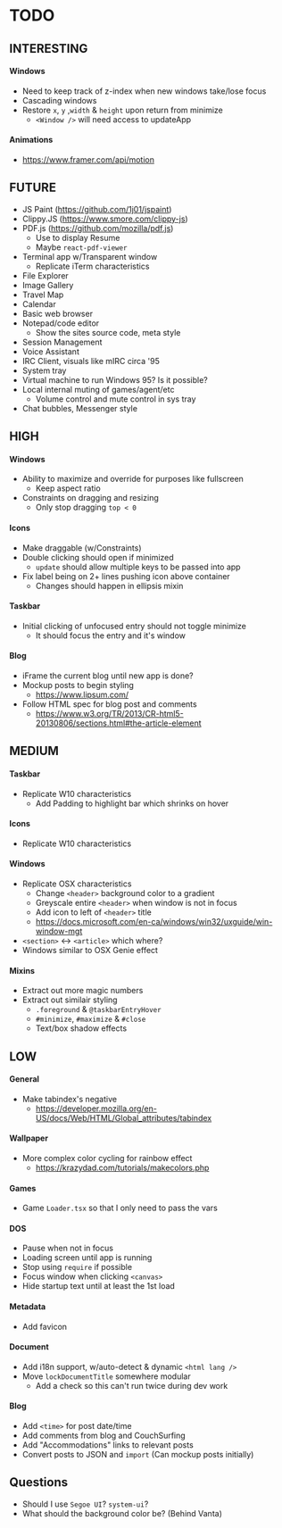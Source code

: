 # TODO

## INTERESTING

#### Windows

- Need to keep track of z-index when new windows take/lose focus
- Cascading windows
- Restore `x`, `y` ,`width` & `height` upon return from minimize
  - `<Window />` will need access to updateApp

#### Animations

- https://www.framer.com/api/motion

## FUTURE

- JS Paint (https://github.com/1j01/jspaint)
- Clippy.JS (https://www.smore.com/clippy-js)
- PDF.js (https://github.com/mozilla/pdf.js)
  - Use to display Resume
  - Maybe `react-pdf-viewer`
- Terminal app w/Transparent window
  - Replicate iTerm characteristics
- File Explorer
- Image Gallery
- Travel Map
- Calendar
- Basic web browser
- Notepad/code editor
  - Show the sites source code, meta style
- Session Management
- Voice Assistant
- IRC Client, visuals like mIRC circa '95
- System tray
- Virtual machine to run Windows 95? Is it possible?
- Local internal muting of games/agent/etc
  - Volume control and mute control in sys tray
- Chat bubbles, Messenger style

## HIGH

#### Windows

- Ability to maximize and override for purposes like fullscreen
  - Keep aspect ratio
- Constraints on dragging and resizing
  - Only stop dragging `top < 0`

#### Icons

- Make draggable (w/Constraints)
- Double clicking should open if minimized
  - `update` should allow multiple keys to be passed into app
- Fix label being on 2+ lines pushing icon above container
  - Changes should happen in ellipsis mixin

#### Taskbar

- Initial clicking of unfocused entry should not toggle minimize
  - It should focus the entry and it's window

#### Blog

- iFrame the current blog until new app is done?
- Mockup posts to begin styling
  - https://www.lipsum.com/
- Follow HTML spec for blog post and comments
  - https://www.w3.org/TR/2013/CR-html5-20130806/sections.html#the-article-element

## MEDIUM

#### Taskbar

- Replicate W10 characteristics
  - Add Padding to highlight bar which shrinks on hover

#### Icons

- Replicate W10 characteristics

#### Windows

- Replicate OSX characteristics
  - Change `<header>` background color to a gradient
  - Greyscale entire `<header>` when window is not in focus
  - Add icon to left of `<header>` title
  - https://docs.microsoft.com/en-ca/windows/win32/uxguide/win-window-mgt
- `<section>` <-> `<article>` which where?
- Windows similar to OSX Genie effect

#### Mixins

- Extract out more magic numbers
- Extract out similair styling
  - `.foreground` & `@taskbarEntryHover`
  - `#minimize`, `#maximize` & `#close`
  - Text/box shadow effects

## LOW

#### General

- Make tabindex's negative
  - https://developer.mozilla.org/en-US/docs/Web/HTML/Global_attributes/tabindex

#### Wallpaper

- More complex color cycling for rainbow effect
  - https://krazydad.com/tutorials/makecolors.php

#### Games

- Game `Loader.tsx` so that I only need to pass the vars

#### DOS

- Pause when not in focus
- Loading screen until app is running
- Stop using `require` if possible
- Focus window when clicking `<canvas>`
- Hide startup text until at least the 1st load

#### Metadata

- Add favicon

#### Document

- Add i18n support, w/auto-detect & dynamic `<html lang />`
- Move `lockDocumentTitle` somewhere modular
  - Add a check so this can't run twice during dev work

#### Blog

- Add `<time>` for post date/time
- Add comments from blog and CouchSurfing
- Add "Accommodations" links to relevant posts
- Convert posts to JSON and `import` (Can mockup posts initially)

## Questions

- Should I use `Segoe UI`? `system-ui`?
- What should the background color be? (Behind Vanta)
